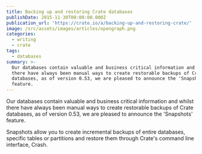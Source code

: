 ```yaml
---
title: Backing up and restoring Crate databases
publishDate: 2015-11-30T00:00:00.000Z
publication_url: 'https://crate.io/a/backing-up-and-restoring-crate/'
image: /src/assets/images/articles/opengraph.png
categories:
  - writing
  - crate
tags:
  - databases
summary: >-
  Our databases contain valuable and business critical information and whilst
  there have always been manual ways to create restorable backups of Crate
  databases, as of version 0.53, we are pleased to announce the 'Snapshots'
  feature.
---
```


Our databases contain valuable and business critical information and whilst there have always been manual ways to create restorable backups of Crate databases, as of version 0.53, we are pleased to announce the 'Snapshots' feature.

Snapshots allow you to create incremental backups of entire databases, specific tables or partitions and restore them through Crate's command line interface, Crash.
